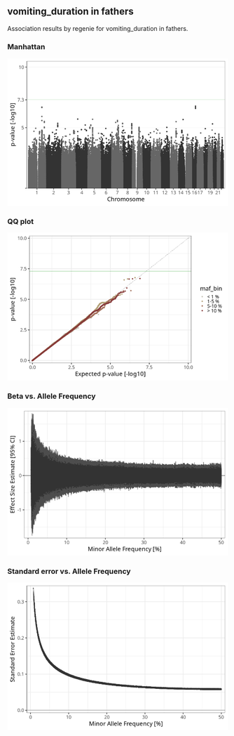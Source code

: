 ## vomiting_duration in fathers
Association results by regenie for vomiting_duration in fathers.
### Manhattan
![](figures/pop_fathers_pheno_vomiting_duration_mh.png)
### QQ plot
![](figures/pop_fathers_pheno_vomiting_duration_qq.png)
### Beta vs. Allele Frequency
![](figures/pop_fathers_pheno_vomiting_duration_beta_af.png)
### Standard error vs. Allele Frequency
![](figures/pop_fathers_pheno_vomiting_duration_se_af.png)
